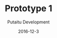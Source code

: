 ---
title: 'Prototype 1'
footer: d27bd9b77239ed4ed6384199c0867d749f549842
sections:
    -
        template: banner
        text: '# Sport - FrolleyBee'
        color: '#edc9d5'
        theme: light
    -
        template: richTextSection
        text: "<p><iframe allowfullscreen=\"true\" frameborder=\"0\" height=\"569\" mozallowfullscreen=\"true\" src=\"https://docs.google.com/presentation/d/e/2PACX-1vR8oVyDCdQ_fbiVJM_216nHMtLE8dx3KZAznr4qEU0GydQNY0fchEwiM1nBOX1AKZIWIuGU5GsvNf2h/embed?start=false&amp;loop=false&amp;delayms=3000\" webkitallowfullscreen=\"true\" width=\"960\"></iframe></p>\n\n<h2 id=\"what-makes-a-sport-\">What makes a sport?</h2>\n\n<p>If chess is considered a sport, then certainly sport does not equal physically intensive activities. We agreed on two major understandings of sport, one being physical movement or training, where it can be done by only one person (e.g. running), the other is more socially oriented: a sport should involve social interactions, within a team, with other teams, and with an audience. Taking the features of commonly accepted sport, we decided to make a inter-group sport that requires sensory-motor skill, a sport that is both cooperative, competitive, skill based, spectatable, and involve physical movements. To ensure that players compete on skills instead of luck, we want the game to require precision.</p>\n\n<h2 id=\"a-safe-experience\">A different take on competitive sport</h2>\n\n<p>As many of us are not very into traditional competitive i<span class=\"fontstyle0\">nter-group</span> sports, we decided to explore how we can make a version that appeals to people who do not enjoy competitive sports. We identified safety as our major design factor as it might be one major reason that this group does not enjoying these sports. It could be too intimidating when other players can get aggressive and they don&#39;t feel safe.</p>\n\n<h3>Frisbee instead of ball</h3>\n\n<p>We then considered technologies (materials/equipment) and picked frisbee, because it offers a different interaction experience from a ball. It can change direction, making it harder to predict where it&nbsp;would land, and offer more ways to manuever and trick other players.</p>\n\n<h3>A safe experience</h3>\n\n<p>To make the sport safe, the sport&nbsp;should discourage physical touch and attacks. In our sport, the goalkeeper should catch the frisbee from her team member instead of blocking it from an opponent. As the aim is to let the goalkeeper catch the frosbee. we predict the throw to be less aggressive. The arena space is divided by team, which means that players will not move in an area where there are opponent team members. This also lowers the risk of physical contact or conflicts. On the arena we included a fast zone between the two teams zones to avoid players to enter into direct physical contact.</p>\n\n<h3>Ease to try</h3>\n\n<p>In order for a new sport&nbsp;to gain acceptance, we think it should be easy to set up and try.&nbsp;That&#39;s why we limited ourselves to simple equipment, and low requirements on the arena and number of players. To play the game there shold be 4 players, two for each team.&nbsp;The arena is subsequently relatively small giving a higher chance of players catching the frisbee. All equipment needed is just a frisbee and a court.</p>\n\n<h3>Essential rules</h3>\n\n<p>Several rules are implemented. Players are not allowed to move after they have gotten the frisbee in hand, this increase the requirement for precision as players have to be able to throw the frisbee in positions that are difficult. This rule also promotes strategy, planning and communication with team members in when to pass the frisbee and where they should stand. Players have to throw the frisbee to pass it onto a team member instead of just handing it over. This forces players to exercise their frisbee throwing skill. We added some more rules after playtesting the game, as we discovered confusing situations and conflicts, and it was necessary to make the rules clearer and more fair. For example, players should not block the frisbee when the goalkeeper is serving, because it will give an advantage to the opposing team and it is chaotic. We did another playtest afterwards and the feedback was&nbsp;quite positive, testers had a good experience and it wasn&#39;t too physically demanding. They also mentioned that they feel that the game requires higher frisbee skill than they currently have. It would seem that some of the design goals are reached and we started to polish the rules to make it fair and thorough to encounter most frequently happening situations.</p>\n\n<p><iframe allowfullscreen=\"\" frameborder=\"0\" height=\"315\" src=\"https://www.youtube.com/embed/cs2bNz3ahg4\" width=\"560\"></iframe></p>\n\n<h2 id=\"too-safe-\">Too safe?</h2>\n\n<p>At this point the sport we came up with was a very calm and peaceful peaceful one, as intended: slow paced, discourages aggression and involves limited physical movement and contact. However, because of the reduced risk, we eliminated a great deal of tension and excitement in the player experience.</p>\n\n<p>The attempt to make the game non-aggressive has taken away the tension. Besides that, other design decisions we have made have given us limitations. The small team size has limited strategy making and number of actions in each game, the small arena size has also limited actions and made moves very predictable. Lastly, lack of game equipment has limited the complexity of the game.</p>\n\n<p>While the sport can be good for casual playing and socializing due to its low commitment requirement and easy set up, players who seek risk and danger are excluded. There is also a worry over how spectatable the game would be, when movements are limited.</p>\n\n<p>However, it is worth noting that based on play test responses, the core gameplay (throwing a frisbee for someone to&nbsp;catch&nbsp;it) is pleasurable. The core interaction could be kept to be improved and expanded.</p>\n\n<h2 id=\"improvements-where-should-we-go-\">Improvements - where should we go?</h2>\n\n<p>First thing we should look into is whether to keep the player experience, if we were to keep it as a social play experience, the sport could benefit from being seen as a slow, calm, peaceful, social activity. It would be more suitable to be played with social focus, for example as a ice breaking game, a chance to hangout and socialize with others, or in a more formal context,a bit like golf.</p>\n\n<h3>The golf approach</h3>\n\n<p>The slow speed and low physical requirements in our sport could appeal to those who are not in very good shape. Similar to golf, it can pretty much be a sport people can play their entire life even when in poorer physical conditions. To further strengthen this appeal, the sport could be situated in the nature, making it more relaxing. The game should also be longer, and possibly even less physically demanding, like eliminating the running start in the game.The goalkeeping area can be smaller so the goalkeeper would run less. The sport should also allow for pause and resume so players can take a break when they are tired. Goals or targets could also be added as extra challenges to promote the slow pace by being more skill focused. A final suggestion could be adding freezing mechanic, where players are not allowed to move when a player is making a goal attempt. This would mean that the game is less real time or quick reaction and more about aiming and throwing through obstacles.</p>\n\n<h3>The football / volleyball approach</h3>\n\n<p>However, If we are to make the sport more fast-pace, more similar to football, volleyball and basketball, we should bring back the tension by introducing more actions. Instead of freezing players to save them from running, we could promote more movement by allowing players to be in the same zone once the match has started, and only limit their location when they need to make a goal attempt. The limitation ensures that a player needs to pass the frisbee to a team member when she is too close to the goalkeeper, and with more passes the actions in the arena become more complicated and possibly more exciting to watch. To make the match more intense with more movements, the team size should be bigger (10+) and the arena should also be big enough to provide some distance between players.</p>\n\n<h2 id=\"more-on-what-is-sport\">More on what is sport</h2>\n\n<p>After making our prototype, I did some more research on sport and it led me to another perspective. It seems to me that what makes a sport is highly related to people than just the game itself. According to Australian Sports Commission , a sport has to be &quot;generally accepted as being a sport&quot;. Other keywords than the ones I have seen are &quot;shared and known&quot;, &quot;rule customs&quot;. There are also a lot of concerns about the social, economical and cultural impact of sports. There are huge communities in most sports with official organisations controlling and developing the sports, where they determining the rules.</p>\n\n<p>From this viewpoint, more games can be sports, but what is important is whether such games offer enough interest and room for the participants and the public to share and form organisations to develop them into commonly accepted sports. One important factor is spectatorship because it help spreading the game to a larger audience and allows them to share the experience.</p>\n\n<h2>Conclusion</h2>\n\n<p>With the new view on sport in mind, I would imagine that if our sport should be a more golf-like experience, the factor of success to become a commonly accepted sport would be more focused internally among participants, and the sport should provide social, lifestyle and well-being enhancements. On the other hand, if our sport should be more volleyball like, the importance of spectatorship and the mass public is much higher than in golf.</p>\n"
meta:
    id: c77fce72a07c9a39a2881353d0351f90b4f54efa
    parentId: f8d133111ad5ddad52a465c47d7cdbef5923fc8d
    language: en
date: '2016-12-3'
author: 'Putaitu Development'
permalink: /prototype-1/
layout: sectionPage
---